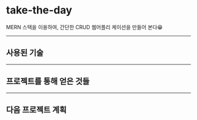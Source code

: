 # take-the-day

MERN 스택을 이용하여, 간단한 CRUD 웹어플리 케이션을 만들어 본다😁

---

## 사용된 기술

---

## 프로젝트를 통해 얻은 것들

---

## 다음 프로젝트 계획